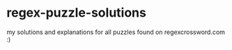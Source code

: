 # regex-puzzle-solutions

my solutions and explanations for all puzzles found on regexcrossword.com :) 
